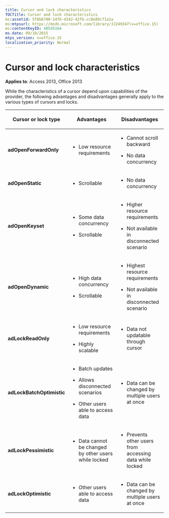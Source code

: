 ```yaml
---
title: Cursor and lock characteristics
TOCTitle: Cursor and lock characteristics
ms:assetid: 5f8b6700-14f6-d342-42f6-cc8e89c71a1a
ms:mtpsurl: https://msdn.microsoft.com/library/JJ249347(v=office.15)
ms:contentKeyID: 48545164
ms.date: 09/18/2015
mtps_version: v=office.15
localization_priority: Normal
---
```


# Cursor and lock characteristics

**Applies to**: Access 2013, Office 2013

While the characteristics of a cursor depend upon capabilities of the provider, the following advantages and disadvantages generally apply to the various types of cursors and locks.

<table>
<colgroup>
<col style="width: 33%" />
<col style="width: 33%" />
<col style="width: 33%" />
</colgroup>
<thead>
<tr class="header">
<th><p>Cursor or lock type</p></th>
<th><p>Advantages</p></th>
<th><p>Disadvantages</p></th>
</tr>
</thead>
<tbody>
<tr class="odd">
<td><p><strong>adOpenForwardOnly</strong></p></td>
<td><p></p>
<ul>
<li><p>Low resource requirements</p></li>
</ul>
<p></p></td>
<td><p></p>
<ul>
<li><p>Cannot scroll backward</p></li>
<li><p>No data concurrency</p></li>
</ul>
<p></p></td>
</tr>
<tr class="even">
<td><p><strong>adOpenStatic</strong></p></td>
<td><p></p>
<ul>
<li><p>Scrollable</p></li>
</ul>
<p></p></td>
<td><p></p>
<ul>
<li><p>No data concurrency</p></li>
</ul>
<p></p></td>
</tr>
<tr class="odd">
<td><p><strong>adOpenKeyset</strong></p></td>
<td><p></p>
<ul>
<li><p>Some data concurrency</p></li>
<li><p>Scrollable</p></li>
</ul>
<p></p></td>
<td><p></p>
<ul>
<li><p>Higher resource requirements</p></li>
<li><p>Not available in disconnected scenario</p></li>
</ul>
<p></p></td>
</tr>
<tr class="even">
<td><p><strong>adOpenDynamic</strong></p></td>
<td><p></p>
<ul>
<li><p>High data concurrency</p></li>
<li><p>Scrollable</p></li>
</ul>
<p></p></td>
<td><p></p>
<ul>
<li><p>Highest resource requirements</p></li>
<li><p>Not available in disconnected scenario</p></li>
</ul>
<p></p></td>
</tr>
<tr class="odd">
<td><p><strong>adLockReadOnly</strong></p></td>
<td><p></p>
<ul>
<li><p>Low resource requirements</p></li>
<li><p>Highly scalable</p></li>
</ul>
<p></p></td>
<td><p></p>
<ul>
<li><p>Data not updatable through cursor</p></li>
</ul>
<p></p></td>
</tr>
<tr class="even">
<td><p><strong>adLockBatchOptimistic</strong></p></td>
<td><p></p>
<ul>
<li><p>Batch updates</p></li>
<li><p>Allows disconnected scenarios</p></li>
<li><p>Other users able to access data</p></li>
</ul>
<p></p></td>
<td><p></p>
<ul>
<li><p>Data can be changed by multiple users at once</p></li>
</ul>
<p></p></td>
</tr>
<tr class="odd">
<td><p><strong>adLockPessimistic</strong></p></td>
<td><p></p>
<ul>
<li><p>Data cannot be changed by other users while locked</p></li>
</ul>
<p></p></td>
<td><p></p>
<ul>
<li><p>Prevents other users from accessing data while locked</p></li>
</ul>
<p></p></td>
</tr>
<tr class="even">
<td><p><strong>adLockOptimistic</strong></p></td>
<td><p></p>
<ul>
<li><p>Other users able to access data</p></li>
</ul>
<p></p></td>
<td><p></p>
<ul>
<li><p>Data can be changed by multiple users at once</p></li>
</ul>
<p></p></td>
</tr>
</tbody>
</table>

